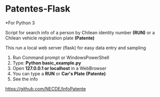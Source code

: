 # Patentes-Flask

*For Python 3

Script for search info of a person by Chilean identity number **(RUN)** or a Chilean vehicle registration plate **(Patente)**

This run a local web server (flask) for easy data entry and sampling

1. Run Command prompt or WindowsPowerShell
2. Type:   **Python basic_example.py**
3. Open **127.0.0.1 or localhost** in a WebBrowser
4. You can type a **RUN** or **Car's Plate (Patente)**
5. See the info




https://github.com/NECDE/InfoPatente

